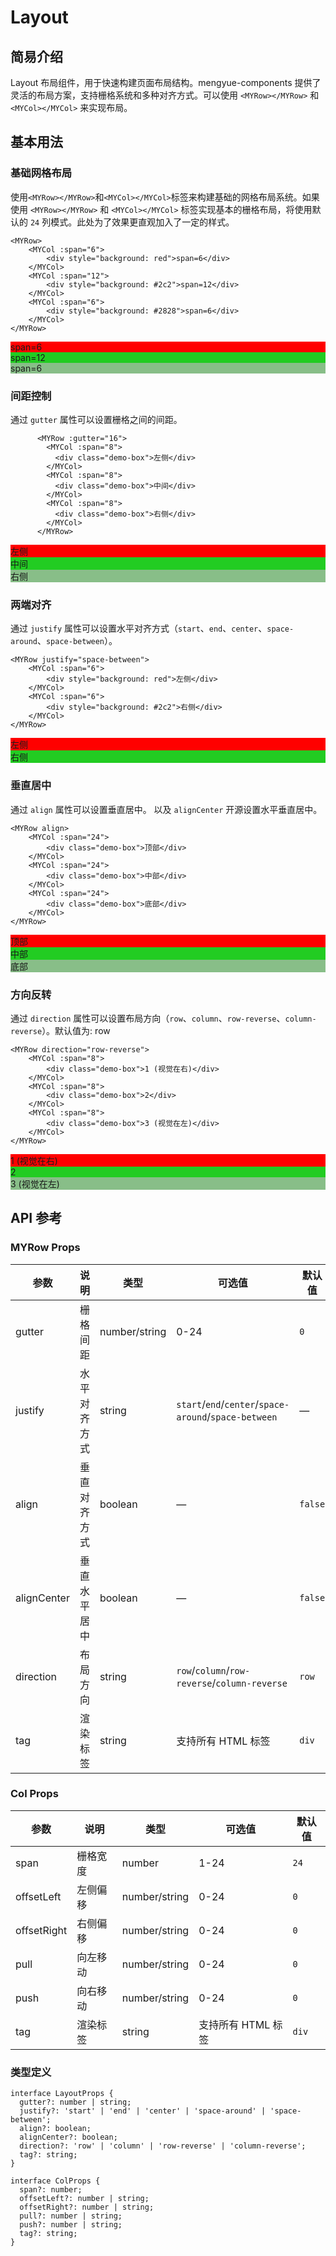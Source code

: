 # Layout
## 简易介绍
Layout 布局组件，用于快速构建页面布局结构。mengyue-components 提供了灵活的布局方案，支持栅格系统和多种对齐方式。可以使用 `<MYRow></MYRow>` 和 `<MYCol></MYCol>` 来实现布局。

## 基本用法
### 基础网格布局
使用`<MYRow></MYRow>`和`<MYCol></MYCol>`标签来构建基础的网格布局系统。如果使用 `<MYRow></MYRow>` 和 `<MYCol></MYCol>` 标签实现基本的栅格布局，将使用默认的 `24` 列模式。此处为了效果更直观加入了一定的样式。
```vue
<MYRow>
    <MYCol :span="6">
        <div style="background: red">span=6</div>
    </MYCol>
    <MYCol :span="12">
        <div style="background: #2c2">span=12</div>
    </MYCol>
    <MYCol :span="6">
        <div style="background: #2828">span=6</div>
    </MYCol>
</MYRow>
```
<MYRow>
    <MYCol :span="6">
        <div style="background: red">span=6</div>
    </MYCol>
    <MYCol :span="12">
        <div style="background: #2c2">span=12</div>
    </MYCol>
    <MYCol :span="6">
        <div style="background: #2828">span=6</div>
    </MYCol>
</MYRow>

### 间距控制
通过 `gutter` 属性可以设置栅格之间的间距。
```vue
      <MYRow :gutter="16">
        <MYCol :span="8">
          <div class="demo-box">左侧</div>
        </MYCol>
        <MYCol :span="8">
          <div class="demo-box">中间</div>
        </MYCol>
        <MYCol :span="8">
          <div class="demo-box">右侧</div>
        </MYCol>
      </MYRow>
```
<MYRow :gutter="16">
    <MYCol :span="8">
        <div style="background: red;">左侧</div>
    </MYCol>
    <MYCol :span="8">
        <div style="background: #2c2">中间</div>
    </MYCol>
    <MYCol :span="8">
        <div style="background: #2828">右侧</div>
    </MYCol>
</MYRow>

### 两端对齐
通过 `justify` 属性可以设置水平对齐方式（`start`、`end`、`center`、`space-around`、`space-between`）。
```vue
<MYRow justify="space-between">
    <MYCol :span="6">
        <div style="background: red">左侧</div>
    </MYCol>
    <MYCol :span="6">
        <div style="background: #2c2">右侧</div>
    </MYCol>
</MYRow>
```
<MYRow justify="space-between">
    <MYCol :span="6">
        <div style="background: red">左侧</div>
    </MYCol>
    <MYCol :span="6">
        <div style="background: #2c2">右侧</div>
    </MYCol>
</MYRow>

### 垂直居中
通过 `align` 属性可以设置垂直居中。
以及 `alignCenter` 开源设置水平垂直居中。
```vue
<MYRow align>
    <MYCol :span="24">
        <div class="demo-box">顶部</div>
    </MYCol>
    <MYCol :span="24">
        <div class="demo-box">中部</div>
    </MYCol>
    <MYCol :span="24">
        <div class="demo-box">底部</div>
    </MYCol>
</MYRow>
```
<MYRow align>
    <MYCol :span="24">
        <div style="background: red">顶部</div>
    </MYCol>
    <MYCol :span="24">
        <div style="background: #2c2">中部</div>
    </MYCol>
    <MYCol :span="24">
        <div style="background: #2828">底部</div>
    </MYCol>
</MYRow>

### 方向反转
通过 `direction` 属性可以设置布局方向（`row`、`column`、`row-reverse`、`column-reverse`）。默认值为: row
```vue
<MYRow direction="row-reverse">
    <MYCol :span="8">
        <div class="demo-box">1 (视觉在右)</div>
    </MYCol>
    <MYCol :span="8">
        <div class="demo-box">2</div>
    </MYCol>
    <MYCol :span="8">
        <div class="demo-box">3 (视觉在左)</div>
    </MYCol>
</MYRow>
```
<MYRow direction="row-reverse">
    <MYCol :span="8">
        <div style="background: red">1 (视觉在右)</div>
    </MYCol>
    <MYCol :span="8">
        <div style="background: #2c2">2</div>
    </MYCol>
    <MYCol :span="8">
        <div style="background: #2828">3 (视觉在左)</div>
    </MYCol>
</MYRow>


## API 参考
### MYRow Props

| 参数        | 说明         | 类型     | 可选值                              | 默认值  |
|------------|-------------|---------|-----------------------------------|--------|
| gutter     | 栅格间距      | number/string | 0-24                           | `0`    |
| justify    | 水平对齐方式   | string  | `start`/`end`/`center`/`space-around`/`space-between` | —      |
| align      | 垂直对齐方式   | boolean | —                                 | `false` |
| alignCenter| 垂直水平居中      | boolean | —                                 | `false` |
| direction  | 布局方向      | string  | `row`/`column`/`row-reverse`/`column-reverse` | `row`  |
| tag        | 渲染标签      | string  | 支持所有 HTML 标签                 | `div`  |

### Col Props

| 参数        | 说明         | 类型     | 可选值                              | 默认值  |
|------------|-------------|---------|-----------------------------------|--------|
| span       | 栅格宽度      | number  | 1-24                              | `24`   |
| offsetLeft | 左侧偏移      | number/string | 0-24                           | `0`    |
| offsetRight| 右侧偏移      | number/string | 0-24                           | `0`    |
| pull       | 向左移动      | number/string | 0-24                           | `0`    |
| push       | 向右移动      | number/string | 0-24                           | `0`    |
| tag        | 渲染标签      | string  | 支持所有 HTML 标签                 | `div`  |

### 类型定义

```vue
interface LayoutProps {
  gutter?: number | string;
  justify?: 'start' | 'end' | 'center' | 'space-around' | 'space-between';
  align?: boolean;
  alignCenter?: boolean;
  direction?: 'row' | 'column' | 'row-reverse' | 'column-reverse';
  tag?: string;
}

interface ColProps {
  span?: number;
  offsetLeft?: number | string;
  offsetRight?: number | string;
  pull?: number | string;
  push?: number | string;
  tag?: string;
}
```